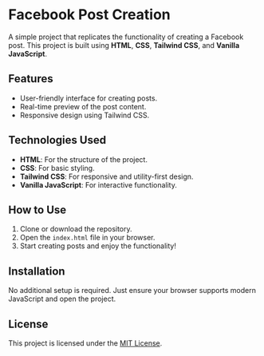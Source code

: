 # Facebook Post Creation

A simple project that replicates the functionality of creating a Facebook post. This project is built using **HTML**, **CSS**, **Tailwind CSS**, and **Vanilla JavaScript**.

## Features
- User-friendly interface for creating posts.
- Real-time preview of the post content.
- Responsive design using Tailwind CSS.

## Technologies Used
- **HTML**: For the structure of the project.
- **CSS**: For basic styling.
- **Tailwind CSS**: For responsive and utility-first design.
- **Vanilla JavaScript**: For interactive functionality.

## How to Use
1. Clone or download the repository.
2. Open the `index.html` file in your browser.
3. Start creating posts and enjoy the functionality!

## Installation
No additional setup is required. Just ensure your browser supports modern JavaScript and open the project.

## License
This project is licensed under the [MIT License](LICENSE).

